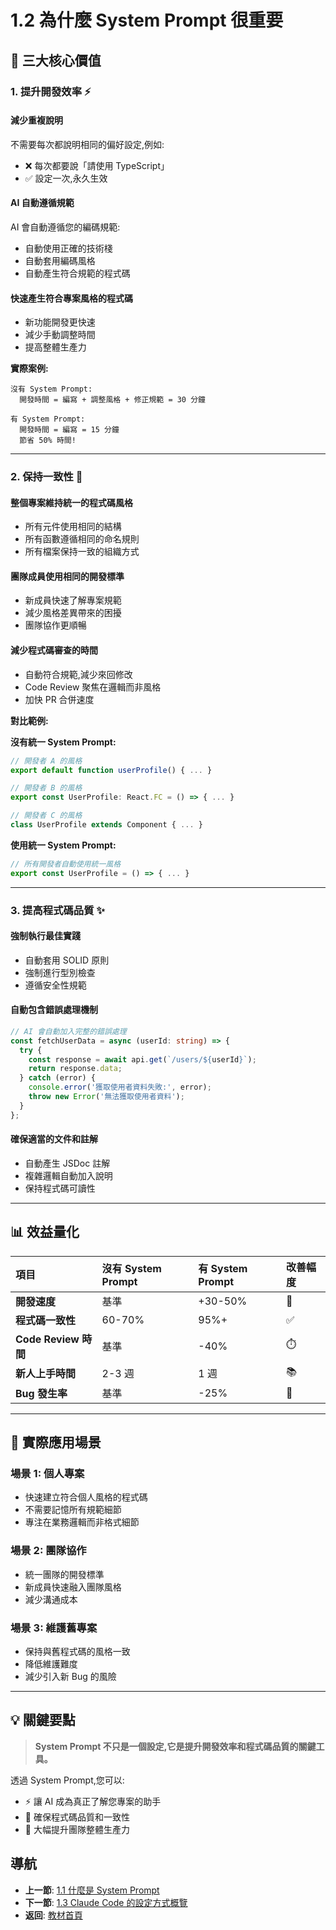 # 1.2 為什麼 System Prompt 很重要

## 🌟 三大核心價值

### 1. 提升開發效率 ⚡

#### 減少重複說明
不需要每次都說明相同的偏好設定,例如:
- ❌ 每次都要說「請使用 TypeScript」
- ✅ 設定一次,永久生效

#### AI 自動遵循規範
AI 會自動遵循您的編碼規範:
- 自動使用正確的技術棧
- 自動套用編碼風格
- 自動產生符合規範的程式碼

#### 快速產生符合專案風格的程式碼
- 新功能開發更快速
- 減少手動調整時間
- 提高整體生產力

**實際案例:**
```
沒有 System Prompt:
  開發時間 = 編寫 + 調整風格 + 修正規範 = 30 分鐘

有 System Prompt:
  開發時間 = 編寫 = 15 分鐘
  節省 50% 時間!
```

---

### 2. 保持一致性 🎯

#### 整個專案維持統一的程式碼風格
- 所有元件使用相同的結構
- 所有函數遵循相同的命名規則
- 所有檔案保持一致的組織方式

#### 團隊成員使用相同的開發標準
- 新成員快速了解專案規範
- 減少風格差異帶來的困擾
- 團隊協作更順暢

#### 減少程式碼審查的時間
- 自動符合規範,減少來回修改
- Code Review 聚焦在邏輯而非風格
- 加快 PR 合併速度

**對比範例:**

**沒有統一 System Prompt:**
```typescript
// 開發者 A 的風格
export default function userProfile() { ... }

// 開發者 B 的風格
export const UserProfile: React.FC = () => { ... }

// 開發者 C 的風格
class UserProfile extends Component { ... }
```

**使用統一 System Prompt:**
```typescript
// 所有開發者自動使用統一風格
export const UserProfile = () => { ... }
```

---

### 3. 提高程式碼品質 ✨

#### 強制執行最佳實踐
- 自動套用 SOLID 原則
- 強制進行型別檢查
- 遵循安全性規範

#### 自動包含錯誤處理機制
```typescript
// AI 會自動加入完整的錯誤處理
const fetchUserData = async (userId: string) => {
  try {
    const response = await api.get(`/users/${userId}`);
    return response.data;
  } catch (error) {
    console.error('獲取使用者資料失敗:', error);
    throw new Error('無法獲取使用者資料');
  }
};
```

#### 確保適當的文件和註解
- 自動產生 JSDoc 註解
- 複雜邏輯自動加入說明
- 保持程式碼可讀性

---

## 📊 效益量化

| 項目 | 沒有 System Prompt | 有 System Prompt | 改善幅度 |
|:-----|:------------------|:----------------|:---------|
| **開發速度** | 基準 | +30-50% | 🚀 |
| **程式碼一致性** | 60-70% | 95%+ | ✅ |
| **Code Review 時間** | 基準 | -40% | ⏱️ |
| **新人上手時間** | 2-3 週 | 1 週 | 📚 |
| **Bug 發生率** | 基準 | -25% | 🐛 |

---

## 🎯 實際應用場景

### 場景 1: 個人專案
- 快速建立符合個人風格的程式碼
- 不需要記憶所有規範細節
- 專注在業務邏輯而非格式細節

### 場景 2: 團隊協作
- 統一團隊的開發標準
- 新成員快速融入團隊風格
- 減少溝通成本

### 場景 3: 維護舊專案
- 保持與舊程式碼的風格一致
- 降低維護難度
- 減少引入新 Bug 的風險

---

## 💡 關鍵要點

> **System Prompt 不只是一個設定,它是提升開發效率和程式碼品質的關鍵工具。**

透過 System Prompt,您可以:
- ⚡ 讓 AI 成為真正了解您專案的助手
- 🎯 確保程式碼品質和一致性
- 🚀 大幅提升團隊整體生產力

## 導航

- **上一節**: [1.1 什麼是 System Prompt](./1.1-what-is-system-prompt.md)
- **下一節**: [1.3 Claude Code 的設定方式概覽](./1.3-setup-overview.md)
- **返回**: [教材首頁](../../README.md)
